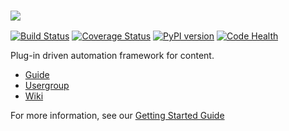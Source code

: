 ### ![][logo]

[![Build Status][travis]][travis_repo]
[![Coverage Status][cover]][cover_repo]
[![PyPI version][pypi]][pypi_repo]
[![Code Health][landscape]][landscape_repo]

Plug-in driven automation framework for content.

- [Guide][guide]
- [Usergroup][usergroup]
- [Wiki][wiki]

For more information, see our [Getting Started Guide][guide]


[logo]: https://github.com/abstractfactory/pyblish/wiki/images/logo-long.png
[guide]: http://pyblish.com
[usergroup]: https://groups.google.com/forum/#!forum/pyblish
[wiki]: https://github.com/abstractfactory/pyblish/wiki

[travis]: https://travis-ci.org/abstractfactory/pyblish.svg?branch=master
[travis_repo]: https://travis-ci.org/abstractfactory/pyblish
[cover]: https://coveralls.io/repos/abstractfactory/pyblish/badge.png?branch=master
[cover_repo]: https://coveralls.io/r/abstractfactory/pyblish?branch=master
[pypi]: https://badge.fury.io/py/pyblish.svg
[pypi_repo]: http://badge.fury.io/py/pyblish
[landscape]: https://landscape.io/github/abstractfactory/pyblish/master/landscape.png
[landscape_repo]: https://landscape.io/github/abstractfactory/pyblish/master